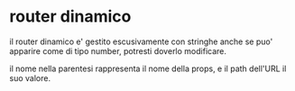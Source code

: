 # router dinamico

il router dinamico e' gestito escusivamente con stringhe anche se puo' apparire come di tipo number, potresti doverlo modificare.

il nome nella parentesi rappresenta il nome della props, e il path dell'URL il suo valore.
